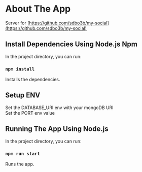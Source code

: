 # About The App

Server for [https://github.com/sdbo3b/my-social](https://github.com/sdbo3b/my-social)

## Install Dependencies Using Node.js Npm

In the project directory, you can run:

### `npm install`

Installs the dependencies.

## Setup ENV

Set the DATABASE_URI env with your mongoDB URI\
Set the PORT env value

## Running The App Using Node.js

In the project directory, you can run:

### `npm run start`

Runs the app.
